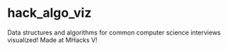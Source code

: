 # hack_algo_viz
Data structures and algorithms for common computer science interviews visualized! Made at MHacks V!

